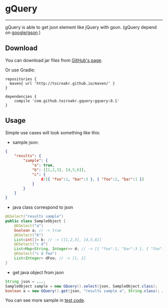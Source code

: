 # gQuery
---------
gQuery is able to get json element like jQuery with gson.
(gQuery depend on [google/gson][1].)

## Download
You can download jar files from [GitHub's page][2].

Or use Gradle:

```groovy:project's build.gradle
repositories {
  maven{ url 'http://toiroakr.github.io/maven/' }
}
```

```groovy:app's build.gradle
dependencies {
    compile 'com.github.toiroakr.gquery:gquery:0.1'
}
```

## Usage
Simple use cases will look something like this:


* sample json:
```json:sample.json
{
	"results": {
		"sample": {
			"a": true,
			"b": [[1,2,3], [4,5,6]],
			"c": {
          		d:[{ "foo":1, "bar":3 }, { "foo":2, "bar":1 }]
            }
		}
	}
}
```

* java class correspond to json
```java
@GSelect("results sample")
public class SampleObject {
	@GSelect("a")
    boolean a; // -> true
	@GSelect("b")
    List<int[]> b; // -> [[1,2,3], [4,5,6]]
	@GSelect("c d")
    List<Map<String, Integer>> d; // -> [{ "foo":1, "bar":3 }, { "foo":2, "bar":1 }]
	@GSelect("c d foo")
    List<Integer> dFoo; // -> [1, 2]
}
```
* get java object from json
```java
String json = ...;
SampleObject sample = new GQuery().select(json, SampleObject.class);
boolean a = new GQuery().get(json, "results sample a", String.class); // -> true
```

You can see more sample in [test code][3].

[1]: https://github.com/google/gson
[2]: https://github.com/toiroakr/maven/tree/gh-pages/com/github/toiroakr/gquery/gquery
[3]: https://github.com/toiroakr/gQuery/tree/master/src/test/java/com/toiroakr/gquery

